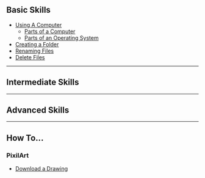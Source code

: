 ## Basic Skills

- [Using A Computer]()
  - [Parts of a Computer](../lessons/fcs/lesson_1.md)
  - [Parts of an Operating System](../lessons/fcs/lesson_2.md)
- [Creating a Folder](./basic_skills/create_folder.md)
- [Renaming Files](./basic_skills/renaming_files.md)
- [Delete Files](./basic_skills/deleting_files.md)

---

## Intermediate Skills

---

## Advanced Skills

---

## How To...

### PixilArt

- [Download a Drawing]()
